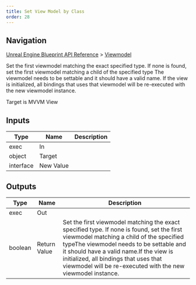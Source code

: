 ```yaml
---
title: Set View Model by Class
order: 28
---
```

## Navigation

[Unreal Engine Blueprint API Reference](https://dev.epicgames.com/documentation/en-us/unreal-engine/BlueprintAPI) > [Viewmodel](https://dev.epicgames.com/documentation/en-us/unreal-engine/BlueprintAPI/Viewmodel)

Set the first viewmodel matching the exact specified type. If none is found, set the first viewmodel matching a child of the specified type
The viewmodel needs to be settable and it should have a valid name.
If the view is initialized, all bindings that uses that viewmodel will be re-executed with the new viewmodel instance.

Target is MVVM View

## Inputs

| Type | Name | Description |
| --- | --- | --- |
| exec | In |  |
| object | Target |  |
| interface | New Value |  |

## Outputs

| Type | Name | Description |
| --- | --- | --- |
| exec | Out |  |
| boolean | Return Value | Set the first viewmodel matching the exact specified type. If none is found, set the first viewmodel matching a child of the specified typeThe viewmodel needs to be settable and it should have a valid name.If the view is initialized, all bindings that uses that viewmodel will be re-executed with the new viewmodel instance. |
